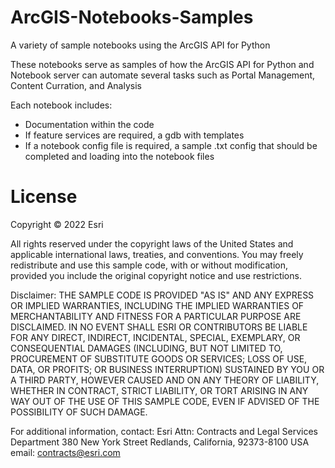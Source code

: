 # ArcGIS-Notebooks-Samples
A variety of sample notebooks using the ArcGIS API for Python

These notebooks serve as samples of how the ArcGIS API for Python and Notebook server can automate several tasks such as Portal Management, Content Curration, and Analysis

Each notebook includes:
- Documentation within the code
- If feature services are required, a gdb with templates
- If a notebook config file is required, a sample .txt config that should be completed and loading into the notebook files

# License


Copyright © 2022 Esri

All rights reserved under the copyright laws of the United States 
and applicable international laws, treaties, and conventions.
You may freely redistribute and use this sample code, with or 
without modification, provided you include the original copyright 
notice and use restrictions.

Disclaimer: THE SAMPLE CODE IS PROVIDED "AS IS" AND ANY EXPRESS 
OR IMPLIED WARRANTIES, INCLUDING THE IMPLIED WARRANTIES OF 
MERCHANTABILITY AND FITNESS FOR A PARTICULAR PURPOSE ARE 
DISCLAIMED. IN NO EVENT SHALL ESRI OR CONTRIBUTORS BE LIABLE FOR
ANY DIRECT, INDIRECT, INCIDENTAL, SPECIAL, EXEMPLARY, OR CONSEQUENTIAL 
DAMAGES (INCLUDING, BUT NOT LIMITED TO, PROCUREMENT OF SUBSTITUTE GOODS 
OR SERVICES; LOSS OF USE, DATA, OR PROFITS; OR BUSINESS INTERRUPTION) 
SUSTAINED BY YOU OR A THIRD PARTY, HOWEVER CAUSED AND ON ANY THEORY OF LIABILITY, 
WHETHER IN CONTRACT, STRICT LIABILITY, OR TORT ARISING IN ANY WAY OUT OF THE USE 
OF THIS SAMPLE CODE, EVEN IF ADVISED OF THE POSSIBILITY OF SUCH DAMAGE.

For additional information, contact:
Esri
Attn: Contracts and Legal Services Department
380 New York Street
Redlands, California, 92373-8100
USA
email: contracts@esri.com
